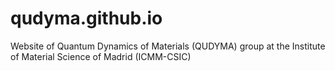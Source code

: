 # qudyma.github.io
Website of Quantum Dynamics of Materials (QUDYMA) group at the Institute of Material Science of Madrid (ICMM-CSIC)
